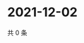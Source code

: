 # 2021-12-02

共 0 条

<!-- BEGIN WEIBO -->
<!-- 最后更新时间 Thu Dec 02 2021 03:12:17 GMT+0800 (China Standard Time) -->

<!-- END WEIBO -->
